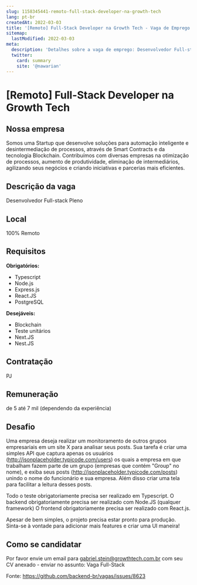 ```yaml
---
slug: 1158345441-remoto-full-stack-developer-na-growth-tech
lang: pt-br
createdAt: 2022-03-03
title: '[Remoto] Full-Stack Developer na Growth Tech - Vaga de Emprego'
sitemap:
  lastModified: 2022-03-03
meta:
  description: 'Detalhes sobre a vaga de emprego: Desenvolvedor Full-stack Pleno'
  twitter:
    card: summary
    site: '@nawarian'
---
```


# [Remoto] Full-Stack Developer na Growth Tech

## Nossa empresa

Somos uma Startup que desenvolve soluções para automação inteligente e desintermediação de processos, através de Smart Contracts e da tecnologia Blockchain. Contribuímos com diversas empresas na otimização de processos, aumento de produtividade, eliminação de intermediários, agilizando seus negócios e criando iniciativas e parcerias mais eficientes.

## Descrição da vaga

Desenvolvedor Full-stack Pleno

## Local

100% Remoto

## Requisitos

**Obrigatórios:**
- Typescript
- Node.js
- Express.js
- React.JS
- PostgreSQL

**Desejáveis:**
- Blockchain
- Teste unitários
- Next.JS
- Nest.JS

## Contratação

PJ

## Remuneração

de 5 até 7 mil (dependendo da experiência)

## Desafio

Uma empresa deseja realizar um monitoramento de outros grupos empresariais em um site X para analisar seus posts. Sua tarefa é criar uma simples API que captura apenas os usuários (http://jsonplaceholder.typicode.com/users) os quais a empresa em que trabalham fazem parte de um grupo (empresas que contém "Group" no nome), e exiba seus posts (http://jsonplaceholder.typicode.com/posts) unindo o nome do funcionário e sua empresa. Além disso criar uma tela para facilitar a leitura desses posts.

Todo o teste obrigatoriamente precisa ser realizado em Typescript.
O backend obrigatoriamente precisa ser realizado com Node.JS (qualquer framework)
O frontend obrigatoriamente precisa ser realizado com React.js.

Apesar de bem simples, o projeto precisa estar pronto para produção.
Sinta-se à vontade para adicionar mais features e criar uma UI maneira!

## Como se candidatar

Por favor envie um email para gabriel.stein@growthtech.com.br com seu CV anexado - enviar no assunto: Vaga Full-Stack

Fonte: https://github.com/backend-br/vagas/issues/8623